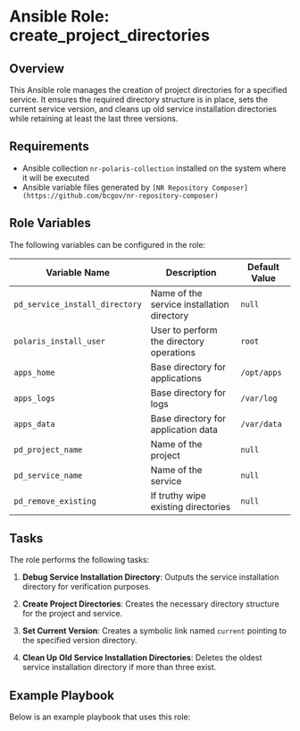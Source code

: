 # Ansible Role: create_project_directories

## Overview

This Ansible role manages the creation of project directories for a specified service. It ensures the required directory structure is in place, sets the current service version, and cleans up old service installation directories while retaining at least the last three versions.

## Requirements

- Ansible collection `nr-polaris-collection` installed on the system where it will be executed
- Ansible variable files generated by `[NR Repository Composer](https://github.com/bcgov/nr-repository-composer)`

## Role Variables

The following variables can be configured in the role:

| Variable Name                      | Description                                             | Default Value |
|------------------------------------|---------------------------------------------------------|---------------|
| `pd_service_install_directory`| Name of the service installation directory              | `null`        |
| `polaris_install_user`             | User to perform the directory operations                | `root`        |
| `apps_home`                        | Base directory for applications                         | `/opt/apps`   |
| `apps_logs`                        | Base directory for logs                                 | `/var/log`    |
| `apps_data`                        | Base directory for application data                     | `/var/data`   |
| `pd_project_name`             | Name of the project                                     | `null`        |
| `pd_service_name`             | Name of the service                                     | `null`        |
| `pd_remove_existing`          | If truthy wipe existing directories                     | `null`        |

## Tasks

The role performs the following tasks:

1. **Debug Service Installation Directory**: Outputs the service installation directory for verification purposes.

2. **Create Project Directories**: Creates the necessary directory structure for the project and service.

3. **Set Current Version**: Creates a symbolic link named `current` pointing to the specified version directory.

4. **Clean Up Old Service Installation Directories**: Deletes the oldest service installation directory if more than three exist.

## Example Playbook

Below is an example playbook that uses this role:

